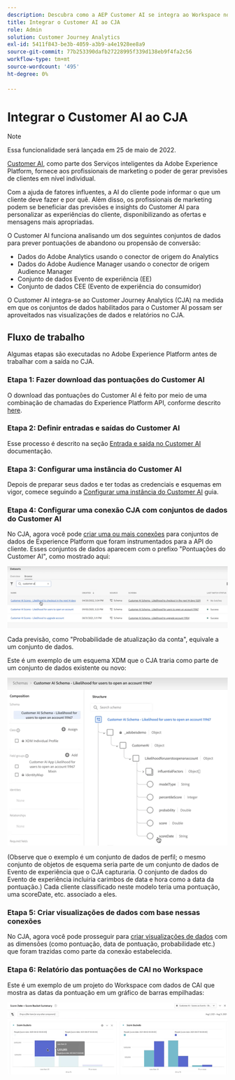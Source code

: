 ```yaml
---
description: Descubra como a AEP Customer AI se integra ao Workspace no CJA.
title: Integrar o Customer AI ao CJA
role: Admin
solution: Customer Journey Analytics
exl-id: 5411f843-be3b-4059-a3b9-a4e1928ee8a9
source-git-commit: 77b253390dafb27228995f339d138eb9f4fa2c56
workflow-type: tm+mt
source-wordcount: '495'
ht-degree: 0%

---
```


# Integrar o Customer AI ao CJA

>[!NOTE]
>
>Essa funcionalidade será lançada em 25 de maio de 2022.

[Customer AI](https://experienceleague.adobe.com/docs/experience-platform/intelligent-services/customer-ai/overview.html?lang=en), como parte dos Serviços inteligentes da Adobe Experience Platform, fornece aos profissionais de marketing o poder de gerar previsões de clientes em nível individual.

Com a ajuda de fatores influentes, a AI do cliente pode informar o que um cliente deve fazer e por quê. Além disso, os profissionais de marketing podem se beneficiar das previsões e insights do Customer AI para personalizar as experiências do cliente, disponibilizando as ofertas e mensagens mais apropriadas.

O Customer AI funciona analisando um dos seguintes conjuntos de dados para prever pontuações de abandono ou propensão de conversão:

* Dados do Adobe Analytics usando o conector de origem do Analytics
* Dados do Adobe Audience Manager usando o conector de origem Audience Manager
* Conjunto de dados Evento de experiência (EE)
* Conjunto de dados CEE (Evento de experiência do consumidor)

O Customer AI integra-se ao Customer Journey Analytics (CJA) na medida em que os conjuntos de dados habilitados para o Customer AI possam ser aproveitados nas visualizações de dados e relatórios no CJA.

## Fluxo de trabalho

Algumas etapas são executadas no Adobe Experience Platform antes de trabalhar com a saída no CJA.

### Etapa 1: Fazer download das pontuações do Customer AI

O download das pontuações do Customer AI é feito por meio de uma combinação de chamadas do Experience Platform API, conforme descrito [here](https://experienceleague.adobe.com/docs/experience-platform/intelligent-services/customer-ai/getting-started.html?lang=en#downloading-customer-ai-scores).

### Etapa 2: Definir entradas e saídas do Customer AI

Esse processo é descrito na seção [Entrada e saída no Customer AI](https://experienceleague.adobe.com/docs/experience-platform/intelligent-services/customer-ai/input-output.html?lang=en) documentação.

### Etapa 3: Configurar uma instância do Customer AI

Depois de preparar seus dados e ter todas as credenciais e esquemas em vigor, comece seguindo a [Configurar uma instância do Customer AI](https://experienceleague.adobe.com/docs/experience-platform/intelligent-services/customer-ai/user-guide/configure.html?lang=en) guia.

### Etapa 4: Configurar uma conexão CJA com conjuntos de dados do Customer AI

No CJA, agora você pode [criar uma ou mais conexões](/help/connections/create-connection.md) para conjuntos de dados de Experience Platform que foram instrumentados para a API do cliente. Esses conjuntos de dados aparecem com o prefixo &quot;Pontuações do Customer AI&quot;, como mostrado aqui:

![Pontuações de CAI](assets/cai-scores.png)

Cada previsão, como &quot;Probabilidade de atualização da conta&quot;, equivale a um conjunto de dados.

Este é um exemplo de um esquema XDM que o CJA traria como parte de um conjunto de dados existente ou novo:

![Esquema CAI](assets/cai-schema.png)

(Observe que o exemplo é um conjunto de dados de perfil; o mesmo conjunto de objetos de esquema seria parte de um conjunto de dados de Evento de experiência que o CJA capturaria. O conjunto de dados do Evento de experiência incluiria carimbos de data e hora como a data da pontuação.) Cada cliente classificado neste modelo teria uma pontuação, uma scoreDate, etc. associado a eles.

### Etapa 5: Criar visualizações de dados com base nessas conexões

No CJA, agora você pode prosseguir para [criar visualizações de dados](/help/data-views/create-dataview.md) com as dimensões (como pontuação, data de pontuação, probabilidade etc.) que foram trazidas como parte da conexão estabelecida.

### Etapa 6: Relatório das pontuações de CAI no Workspace

Este é um exemplo de um projeto do Workspace com dados de CAI que mostra as datas da pontuação em um gráfico de barras empilhadas:

![Classificações por pontuação](assets/workspace-scores.png)

